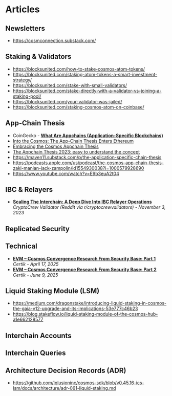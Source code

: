 # Articles

## Newsletters
- https://cosmconnection.substack.com/

## Staking & Validators
- https://blocksunited.com/how-to-stake-cosmos-atom-tokens/
- https://blocksunited.com/staking-atom-tokens-a-smart-investment-strategy/
- https://blocksunited.com/stake-with-small-validators/
- https://blocksunited.com/stake-directly-with-a-validator-vs-joining-a-staking-pool/
- https://blocksunited.com/your-validator-was-jailed/
- https://blocksunited.com/staking-cosmos-atom-on-coinbase/

## App-Chain Thesis

- CoinGecko - [**What Are Appchains (Application-Specific Blockchains)**](https://www.coingecko.com/learn/what-are-appchains-application-specific-blockchains)
- [Into the Cosmos: The App-Chain Thesis Enters Ethereum](https://banklesspublishing.com/into-the-cosmos-the-app-chain-thesis-enters-ethereum/)
- [Embracing the Cosmos Appchain Thesis](https://www.linkedin.com/pulse/embracing-cosmos-appchain-thesis-%C3%A1lvaro-d%C3%ADaz)
- [The Appchain Thesis 2023: easy to understand the concept](https://medium.com/@beehive.validator/the-appchain-thesis-2023-easy-to-understand-the-concept-ecfedbf17bac)
- https://maven11.substack.com/p/the-application-specific-chain-thesis
- https://podcasts.apple.com/us/podcast/the-cosmos-app-chain-thesis-zaki-manian-jack-zampolin/id1554930038?i=1000579928690
- https://www.youtube.com/watch?v=E9b3euA2t04

## IBC & Relayers
- [**Scaling The Interchain: A Deep Dive Into IBC Relayer Operations**](https://www.reddit.com/r/cryptocrewvalidators/comments/17my5d6/scaling_the_interchain_a_deep_dive_into_ibc/)
  <br/>_CryptoCrew Validator (Reddit via r/cryptocrewvalidators) - November 3, 2023_

## Replicated Security

## Technical
- [**EVM – Cosmos Convergence Research From Security Base: Part 1**](https://www.certik.com/resources/blog/evm-cosmos-convergence-research-from-security-base-part-1)
  <br/>_Certik - April 17, 2025_
- [**EVM – Cosmos Convergence Research From Security Base: Part 2**](https://www.certik.com/resources/blog/evm-cosmos-convergence-research-from-security-base-part-2)
  <br/>_Certik - June 9, 2025_

 ## Liquid Staking Module (LSM)
- https://medium.com/dragonstake/introducing-liquid-staking-in-cosmos-the-gaia-v12-upgrade-and-its-implications-53e777c46b23
- https://blog.stakeflow.io/liquid-staking-module-of-the-cosmos-hub-a1e662128577

## Interchain Accounts

## Interchain Queries

## Architecture Decision Records (ADR)
- https://github.com/iqlusioninc/cosmos-sdk/blob/v0.45.16-ics-lsm/docs/architecture/adr-061-liquid-staking.md
